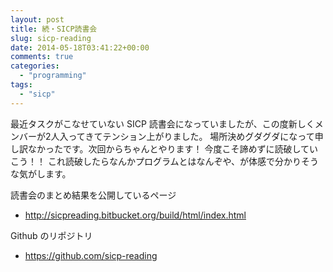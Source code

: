 ```yaml
---
layout: post
title: 続・SICP読書会
slug: sicp-reading
date: 2014-05-18T03:41:22+00:00
comments: true
categories:
  - "programming"
tags:
  - "sicp"
---
```


最近タスクがこなせていない SICP 読書会になっていましたが、この度新しくメンバーが2人入ってきてテンション上がりました。
場所決めグダグダになって申し訳なかったです。次回からちゃんとやります！
今度こそ諦めずに読破していこう！！
これ読破したらなんかプログラムとはなんぞや、が体感で分かりそうな気がします。

読書会のまとめ結果を公開しているページ

- http://sicpreading.bitbucket.org/build/html/index.html

Github のリポジトリ

- https://github.com/sicp-reading
